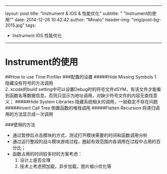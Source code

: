 
---
layout: post
title: "Instrument & IOS & 性能优化"
subtitle: " \"Instrument的使用\""
date: 2014-12-26 10:42:42
author: "Minato"
header-img: "img/post-bg-2015.jpg"
tags:
- Instrument IOS 性能优化
---

# Instrument的使用

<!-- create time: 2014-12-26 10:42:42  by wanglin -->

##How to use Time Profiler
###配置的设置
#####Hide Missing Symbols
	1. 隐藏没有符号的方法调用    
	2. xcode的build setting中可以设置Debug时的符号文件dSYM，有该文件才能看到函数名等数据信息，否则只显示为地址调用，对缺少符号文件的内容无查找意义；
#####Hide System Libraries
	隐藏系统相关的调用，一般稳定不存在问题
#####Invert Call Tree
	倒置函数的堆栈调用
#####Flatten Recursion
	将递归调用的方法显示成一次调用

###使用的方法
+ 通过暂停后点击模块的方式，测试打开模块需要的时间和函数调用分析   
+ 通过运行整段的战斗模块游戏过程，圈起有效范围内各调用在过程中占用的百分比；
+ 函数占用的时间较多时的方案考虑：     
  1. 设计上是否合理   
  2. 技术上考虑预加载，异步加载，图片缩小优化等
